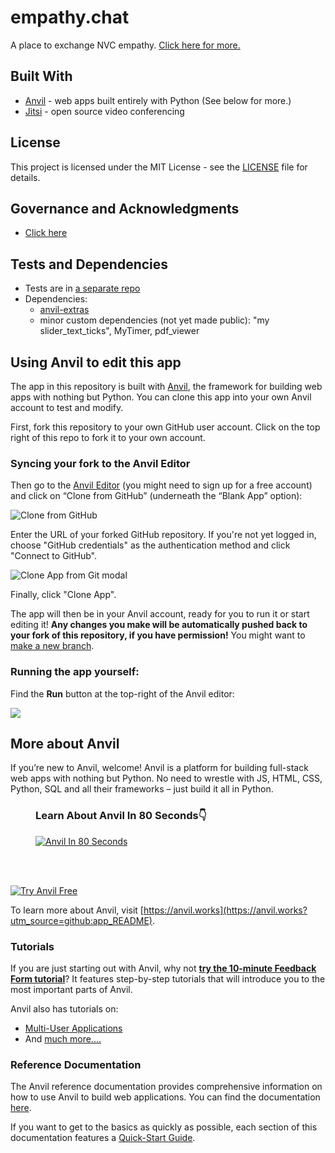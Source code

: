 # empathy.chat

A place to exchange NVC empathy. [Click here for more.](https://www.loomio.com/d/Wxhw4u3Z/aims-and-means-the-big-picture-)

## Built With

* [Anvil](https://anvil.works) - web apps built entirely with Python (See below for more.)
* [Jitsi](https://jitsi.org/) - open source video conferencing

## License

This project is licensed under the MIT License - see the [LICENSE](LICENSE.txt) file for details.

## Governance and Acknowledgments

* [Click here](https://www.loomio.com/d/PQvJ9HEU/governance-who-makes-final-decisions-about-how-empathy-chat-works-)

## Tests and Dependencies

* Tests are in [a separate repo](https://github.com/hugetim/empathy.chat-tests)
* Dependencies:
  * [anvil-extras](https://github.com/anvilistas/anvil-extras)
  * minor custom dependencies (not yet made public): "my slider_text_ticks", MyTimer, pdf_viewer


## Using Anvil to edit this app

The app in this repository is built with [Anvil](https://anvil.works?utm_source=github:app_README), the framework for building web apps with nothing but Python. You can clone this app into your own Anvil account to test and modify.

First, fork this repository to your own GitHub user account. Click on the top right of this repo to fork it to your own account.

### Syncing your fork to the Anvil Editor

Then go to the [Anvil Editor](https://anvil.works/build?utm_source=github:app_README) (you might need to sign up for a free account) and click on “Clone from GitHub” (underneath the “Blank App” option):

<img src="https://anvil.works/docs/version-control-new-ide/img/git/clone-from-github.png" alt="Clone from GitHub"/>

Enter the URL of your forked GitHub repository. If you're not yet logged in, choose "GitHub credentials" as the authentication method and click "Connect to GitHub".

<img src="https://anvil.works/docs/version-control-new-ide/img/git/clone-app-from-git.png" alt="Clone App from Git modal"/>

Finally, click "Clone App".

The app will then be in your Anvil account, ready for you to run it or start editing it! **Any changes you make will be automatically pushed back to your fork of this repository, if you have permission!** You might want to [make a new branch](https://anvil.works/docs/version-control-new-ide?utm_source=github:app_README).

### Running the app yourself:

Find the **Run** button at the top-right of the Anvil editor:

<img src="https://anvil.works/docs/img/run-button-new-ide.png"/>

## More about Anvil

If you’re new to Anvil, welcome! Anvil is a platform for building full-stack web apps with nothing but Python. No need to wrestle with JS, HTML, CSS, Python, SQL and all their frameworks – just build it all in Python.

<figure>
<figcaption><h3>Learn About Anvil In 80 Seconds👇</h3></figcaption>
<a href="https://www.youtube.com/watch?v=3V-3g1mQ5GY" target="_blank">
<img
  src="https://anvil-website-static.s3.eu-west-2.amazonaws.com/anvil-in-80-seconds-YouTube.png"
  alt="Anvil In 80 Seconds"
/>
</a>
</figure>
<br><br>

[![Try Anvil Free](https://anvil-website-static.s3.eu-west-2.amazonaws.com/mark-complete.png)](https://anvil.works?utm_source=github:app_README)

To learn more about Anvil, visit [https://anvil.works](https://anvil.works?utm_source=github:app_README).

### Tutorials

If you are just starting out with Anvil, why not **[try the 10-minute Feedback Form tutorial](https://anvil.works/learn/tutorials/feedback-form?utm_source=github:app_README)**? It features step-by-step tutorials that will introduce you to the most important parts of Anvil.

Anvil also has tutorials on:
- [Multi-User Applications](https://anvil.works/learn/tutorials/multi-user-apps?utm_source=github:app_README)
- And [much more....](https://anvil.works/learn/tutorials?utm_source=github:app_README)

### Reference Documentation

The Anvil reference documentation provides comprehensive information on how to use Anvil to build web applications. You can find the documentation [here](https://anvil.works/docs/overview?utm_source=github:app_README).

If you want to get to the basics as quickly as possible, each section of this documentation features a [Quick-Start Guide](https://anvil.works/docs/overview/quickstarts?utm_source=github:app_README).
